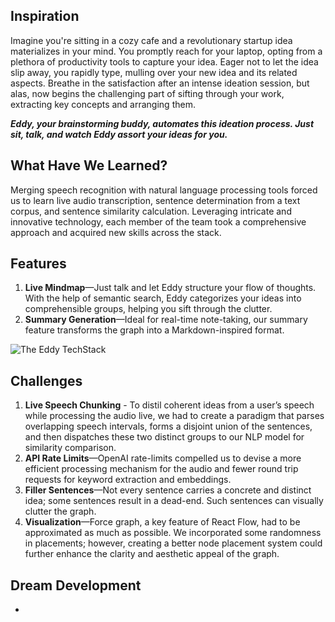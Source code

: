 ## Inspiration 
Imagine you're sitting in a cozy cafe and a revolutionary startup idea materializes in your mind. You promptly reach for your laptop, opting from a plethora of productivity tools to capture your idea. Eager not to let the idea slip away, you rapidly type, mulling over your new idea and its related aspects. Breathe in the satisfaction after an intense ideation session, but alas, now begins the challenging part of sifting through your work, extracting key concepts and arranging them.

_**Eddy, your brainstorming buddy, automates this ideation process. Just sit, talk, and watch Eddy assort your ideas for you.**_

## What Have We Learned?
Merging speech recognition with natural language processing tools forced us to learn live audio transcription, sentence determination from a text corpus, and sentence similarity calculation. Leveraging intricate and innovative technology, each member of the team took a comprehensive approach and acquired new skills across the stack.

## Features
1. **Live Mindmap**—Just talk and let Eddy structure your flow of thoughts. With the help of semantic search, Eddy categorizes your ideas into comprehensible groups, helping you sift through the clutter.
2. **Summary Generation**—Ideal for real-time note-taking, our summary feature transforms the graph into a Markdown-inspired format.

![The Eddy TechStack](https://i.imgur.com/FfsypZt.png)

## Challenges
1. **Live Speech Chunking** - To distil coherent ideas from a user’s speech while processing the audio live, we had to create a paradigm that parses overlapping speech intervals, forms a disjoint union of the sentences, and then dispatches these two distinct groups to our NLP model for similarity comparison. 
2. **API Rate Limits**—OpenAI rate-limits compelled us to devise a more efficient processing mechanism for the audio and fewer round trip requests for keyword extraction and embeddings.
3. **Filler Sentences**—Not every sentence carries a concrete and distinct idea; some sentences result in a dead-end. Such sentences can visually clutter the graph.
4. **Visualization**—Force graph, a key feature of React Flow, had to be approximated as much as possible. We incorporated some randomness in placements; however, creating a better node placement system could further enhance the clarity and aesthetic appeal of the graph.

## Dream Development
*